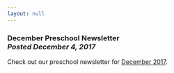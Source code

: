 ```yaml
---
layout: null
---
```


<h3 class="ui header">
  December Preschool Newsletter
  <div class="sub header">
    <i>Posted December 4, 2017</i>
  </div>
</h3>

Check out our preschool newsletter for
<a href="{{ site.baseurl }}/assets/newsletters/COH December 2017 Newsletter.pdf">December 2017</a>.
